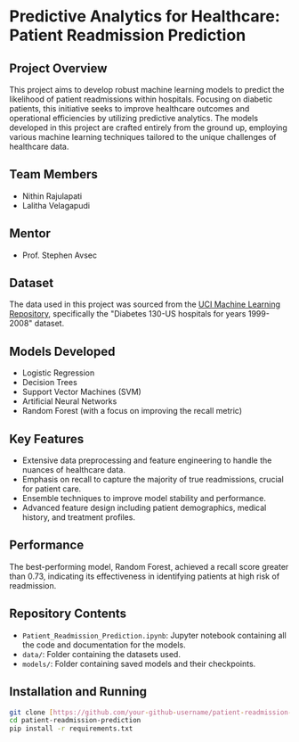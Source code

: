 # Predictive Analytics for Healthcare: Patient Readmission Prediction

## Project Overview

This project aims to develop robust machine learning models to predict the likelihood of patient readmissions within hospitals. Focusing on diabetic patients, this initiative seeks to improve healthcare outcomes and operational efficiencies by utilizing predictive analytics. The models developed in this project are crafted entirely from the ground up, employing various machine learning techniques tailored to the unique challenges of healthcare data.

## Team Members

- Nithin Rajulapati
- Lalitha Velagapudi

## Mentor

- Prof. Stephen Avsec

## Dataset

The data used in this project was sourced from the [UCI Machine Learning Repository](https://archive.ics.uci.edu/ml/datasets/Diabetes+130-US+hospitals+for+years+1999-2008), specifically the "Diabetes 130-US hospitals for years 1999-2008" dataset.

## Models Developed

- Logistic Regression
- Decision Trees
- Support Vector Machines (SVM)
- Artificial Neural Networks
- Random Forest (with a focus on improving the recall metric)

## Key Features

- Extensive data preprocessing and feature engineering to handle the nuances of healthcare data.
- Emphasis on recall to capture the majority of true readmissions, crucial for patient care.
- Ensemble techniques to improve model stability and performance.
- Advanced feature design including patient demographics, medical history, and treatment profiles.

## Performance

The best-performing model, Random Forest, achieved a recall score greater than 0.73, indicating its effectiveness in identifying patients at high risk of readmission.

## Repository Contents

- `Patient_Readmission_Prediction.ipynb`: Jupyter notebook containing all the code and documentation for the models.
- `data/`: Folder containing the datasets used.
- `models/`: Folder containing saved models and their checkpoints.

## Installation and Running

```bash
git clone [https://github.com/your-github-username/patient-readmission-prediction.git](https://github.com/Nani1-glitch/CS-584-ML-Project)
cd patient-readmission-prediction
pip install -r requirements.txt
